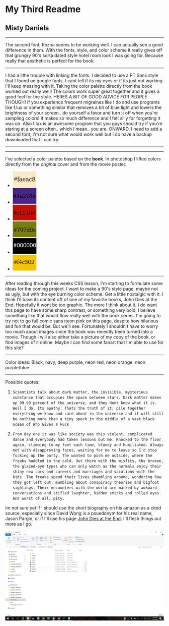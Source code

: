 # My Third Readme

## Misty Daniels

***

The second font, Rozha seems to be working well. I can actually see a good
difference in them.
With the fonts, style, and color scheme it really gives off that grungry
90's sorta dated style hotel room look I was going for. Because really that
aesthetic is perfect for the book.

***
I had a little trouble with linking the fonts. I decided to use a PT Sans style
that I found on google fonts. I cant tell if its my eyes or if its just not working.
I'll keep messing with it.
Taking the color palette directly from the book worked out really well! The colors
work super great together and it gives a good feel for the style.
HERES A BIT OF GOOD ADVICE FOR PEOPLE THOUGH!
If you experience frequent migraines like I do and use programs like f.lux or something
similar that removes a bit of blue light and lowers the brightness of your screen..
do yourself a favor and turn it off when you're sampling colors! It makes so much
difference and I felt silly for forgetting it was on. Also f.lux is an awesome
program that you guys should try if you're staring at a screen often.. which I mean..
you are.
ONWARD.
I need to add a second font, I'm not sure what would work well but I do have a
backup downloaded that I can try.
***


***

I've selected a color palette based on the **book**. In photoshop I lifted colors
directly from the *original* cover and from the movie poster.

* ![white](./images/faeac8.jpg)
* ![purple](./images/4a2786.jpg)
* ![red](./images/c11104.jpg)
* ![green](./images/797d0e.jpg)
* ![black](./images/000000.jpg)
* ![gold](./images/f4c502.jpg)

***

After reading through this weeks CSS lesson, I'm starting to formulate some
ideas for the coming project.
I want to make a 90's style page, maybe not as ugly, but with the eye
burning color scheme. Get a little nostalgic with it.
I think I'll base its content off of one of my favorite books, John Dies
at the End. Hopefully it wont be too graphic.
The more I think about it, I do want this page to have some sharp contrast, or
something very bold, I believe something like that would flow really well with
the book series.
I'm going to try not to go full comic sans neon pink on this page, despite
how hilarious and fun that would be. But we'll see.
Fortunately I shouldn't have to worry too much about images since the book
was recently been turned into a movie. Though I will also either take a
picture of my copy of the book, or find images of it online.
Maybe I can find some fanart that I'm able to use for this site?
***
Color ideas: Black, navy, deep purple, neon red, neon orange, neon purple/blue.
***
Possible quotes:
1. `Scientists talk about dark matter, the invisible, mysterious substance
that occupies the space between stars. Dark matter makes up 99.99 percent
of the universe, and they dont know what it is. Well I do. Its apathy.
Thats the truth of it; pile together everything we know and care about in the
universe and it will still be nothing more than a tiny speck in the middle
of a vast black ocean of Who Gives a Fuck`

1. `From day one it was like society was this violent, complicated dance and
everybody had taken lessons but me. Knocked to the floor again, climbing to my
feet each time, bloody and humiliated. Always met with disapproving faces,
waiting for me to leave so I'd stop fucking up the party.
The wanted to push me outside, where the freaks huddled in the cold. Out there
 with the misfits, the broken, the glazed-eye types who can only watch as the
  normals enjoy their shiny new cars and careers and marriages and vacations
  with the kids. The freaks spend their lives shambling around, wondering how
  they got left out, mumbling about conspiracy theories and bigfoot sightings.
  Their encounters with the world are marked by awkward conversations and
  stifled laughter, hidden smirks and rolled eyes. And worst of all, pity.`

Im not sure yet if I should use the short biography on his amazon as a cited
source, especially since David Wong is a psuedonym for his real name,
Jason Pargin, or if I'll use his page [John Dies at the End](http://www.johndiesattheend.com).
I'll flesh things out more as I go.

![Screenshot of my directory](./images/screenshot.png)
